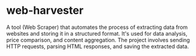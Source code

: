 # web-harvester
 A tool (Web Scraper) that automates the process of extracting data from websites and storing it in a structured format. It's used for data analysis, price comparison, and content aggregation. The project involves sending HTTP requests, parsing HTML responses, and saving the extracted data.
